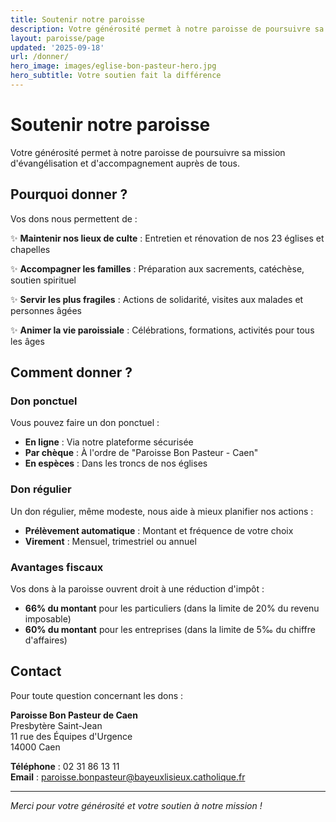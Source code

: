 ```yaml
---
title: Soutenir notre paroisse
description: Votre générosité permet à notre paroisse de poursuivre sa mission d'évangélisation et d'accompagnement.
layout: paroisse/page
updated: '2025-09-18'
url: /donner/
hero_image: images/eglise-bon-pasteur-hero.jpg
hero_subtitle: Votre soutien fait la différence
---
```


# Soutenir notre paroisse

Votre générosité permet à notre paroisse de poursuivre sa mission d'évangélisation et d'accompagnement auprès de tous.

## Pourquoi donner ?

Vos dons nous permettent de :

✨ **Maintenir nos lieux de culte** : Entretien et rénovation de nos 23 églises et chapelles

✨ **Accompagner les familles** : Préparation aux sacrements, catéchèse, soutien spirituel

✨ **Servir les plus fragiles** : Actions de solidarité, visites aux malades et personnes âgées

✨ **Animer la vie paroissiale** : Célébrations, formations, activités pour tous les âges

## Comment donner ?

### Don ponctuel

Vous pouvez faire un don ponctuel :
- **En ligne** : Via notre plateforme sécurisée
- **Par chèque** : À l'ordre de "Paroisse Bon Pasteur - Caen"
- **En espèces** : Dans les troncs de nos églises

### Don régulier

Un don régulier, même modeste, nous aide à mieux planifier nos actions :
- **Prélèvement automatique** : Montant et fréquence de votre choix
- **Virement** : Mensuel, trimestriel ou annuel

### Avantages fiscaux

Vos dons à la paroisse ouvrent droit à une réduction d'impôt :
- **66% du montant** pour les particuliers (dans la limite de 20% du revenu imposable)
- **60% du montant** pour les entreprises (dans la limite de 5‰ du chiffre d'affaires)

## Contact

Pour toute question concernant les dons :

**Paroisse Bon Pasteur de Caen**  
Presbytère Saint-Jean  
11 rue des Équipes d'Urgence  
14000 Caen  

**Téléphone** : 02 31 86 13 11  
**Email** : paroisse.bonpasteur@bayeuxlisieux.catholique.fr

---

*Merci pour votre générosité et votre soutien à notre mission !*
